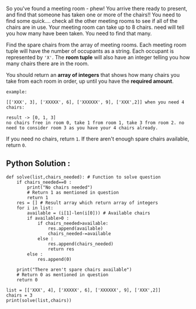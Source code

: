 So you've found a meeting room - phew! You arrive there ready to present, and find that someone has taken one or more of the chairs!! 
You need to find some quick.... check all the other meeting rooms to see if all of the chairs are in use.
Your meeting room can take up to 8 chairs. need will tell you how many have been taken. You need to find that many.

Find the spare chairs from the array of meeting rooms. 
Each meeting room tuple will have the number of occupants as a string. 
Each occupant is represented by `'X'`. The **room tuple** will also have an integer telling you how many chairs there are in the room.

You should return an **array of integers** that shows how many chairs you take from each room in order, up until you have the **required amount**.

```
example:

[['XXX', 3], ['XXXXX', 6], ['XXXXXX', 9], ['XXX',2]] when you need 4 chairs:

result -> [0, 1, 3] 
no chairs free in room 0, take 1 from room 1, take 3 from room 2. no need to consider room 3 as you have your 4 chairs already.
```

If you need no chairs, return `1`. If there aren't enough spare chairs available, return `0`.


## **Python Solution :**

```
def solve(list,chairs_needed): # Function to solve question
    if chairs_needed==0 :
        print("No chairs needed")
        # Return 1 as mentioned in question
        return 1
    res = [] # Result array which return array of integers 
    for i in list:
        available = (i[1]-len(i[0])) # Available chairs 
        if available>0 :
            if chairs_needed>available:
                res.append(available)
                chairs_needed-=available
            else : 
                res.append(chairs_needed)
                return res
        else : 
            res.append(0)
    
    print("There aren't spare chairs available")
    # Return 0 as mentioned in question
    return 0

list = [['XXX', 4], ['XXXXX', 6], ['XXXXXX', 9], ['XXX',2]]
chairs = 3
print(solve(list,chairs))

```
